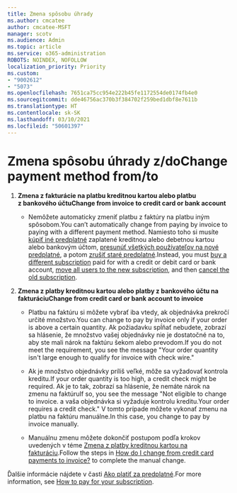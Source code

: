 ```yaml
---
title: Zmena spôsobu úhrady
ms.author: cmcatee
author: cmcatee-MSFT
manager: scotv
ms.audience: Admin
ms.topic: article
ms.service: o365-administration
ROBOTS: NOINDEX, NOFOLLOW
localization_priority: Priority
ms.custom:
- "9002612"
- "5073"
ms.openlocfilehash: 7651ca75cc954e222b45fe1172554de0174fb4e0
ms.sourcegitcommit: dde46756ac370b3f384702f259bed1dbf8e7611b
ms.translationtype: HT
ms.contentlocale: sk-SK
ms.lasthandoff: 03/10/2021
ms.locfileid: "50601397"
---
```

# <a name="change-payment-method-fromto"></a><span data-ttu-id="e7369-102">Zmena spôsobu úhrady z/do</span><span class="sxs-lookup"><span data-stu-id="e7369-102">Change payment method from/to</span></span>

1. <span data-ttu-id="e7369-103">**Zmena z fakturácie na platbu kreditnou kartou alebo platbu z bankového účtu**</span><span class="sxs-lookup"><span data-stu-id="e7369-103">**Change from invoice to credit card or bank account**</span></span>

    - <span data-ttu-id="e7369-104">Nemôžete automaticky zmeniť platbu z faktúry na platbu iným spôsobom.</span><span class="sxs-lookup"><span data-stu-id="e7369-104">You can’t automatically change from paying by invoice to paying with a different payment method.</span></span> <span data-ttu-id="e7369-105">Namiesto toho si musíte [kúpiť iné predplatné](https://docs.microsoft.com/microsoft-365/commerce/try-or-buy-microsoft-365#buy-a-different-subscription) zaplatené kreditnou alebo debetnou kartou alebo bankovým účtom, [presunúť všetkých používateľov na nové predplatné](https://docs.microsoft.com/microsoft-365/commerce/subscriptions/move-users-different-subscription), a potom [zrušiť staré predplatné](https://docs.microsoft.com/microsoft-365/commerce/subscriptions/cancel-your-subscription).</span><span class="sxs-lookup"><span data-stu-id="e7369-105">Instead, you must [buy a different subscription](https://docs.microsoft.com/microsoft-365/commerce/try-or-buy-microsoft-365#buy-a-different-subscription) paid for with a credit or debit card or bank account, [move all users to the new subscription](https://docs.microsoft.com/microsoft-365/commerce/subscriptions/move-users-different-subscription), and then [cancel the old subscription](https://docs.microsoft.com/microsoft-365/commerce/subscriptions/cancel-your-subscription).</span></span>

2. <span data-ttu-id="e7369-106">**Zmena z platby kreditnou kartou alebo platby z bankového účtu na fakturáciu**</span><span class="sxs-lookup"><span data-stu-id="e7369-106">**Change from credit card or bank account to invoice**</span></span>

    - <span data-ttu-id="e7369-107">Platbu na faktúru si môžete vybrať iba vtedy, ak objednávka prekročí určité množstvo.</span><span class="sxs-lookup"><span data-stu-id="e7369-107">You can change to pay by invoice only if your order is above a certain quantity.</span></span> <span data-ttu-id="e7369-108">Ak požiadavku spĺňať nebudete, zobrazí sa hlásenie, že množstvo vašej objednávky nie je dostatočné na to, aby ste mali nárok na faktúru šekom alebo prevodom.</span><span class="sxs-lookup"><span data-stu-id="e7369-108">If you do not meet the requirement, you see the message "Your order quantity isn't large enough to qualify for invoice with check wire."</span></span>

    - <span data-ttu-id="e7369-109">Ak je množstvo objednávky príliš veľké, môže sa vyžadovať kontrola kreditu.</span><span class="sxs-lookup"><span data-stu-id="e7369-109">If your order quantity is too high, a credit check might be required.</span></span> <span data-ttu-id="e7369-110">Ak je to tak, zobrazí sa hlásenie, že nemáte nárok na zmenu na faktúru</span><span class="sxs-lookup"><span data-stu-id="e7369-110">If so, you see the message "Not eligible to change to invoice.</span></span> <span data-ttu-id="e7369-111">a vaša objednávka si vyžaduje kontrolu kreditu.</span><span class="sxs-lookup"><span data-stu-id="e7369-111">Your order requires a credit check."</span></span> <span data-ttu-id="e7369-112">V tomto prípade môžete vykonať zmenu na platbu na faktúru manuálne.</span><span class="sxs-lookup"><span data-stu-id="e7369-112">In this case, you change to pay by invoice manually.</span></span>

    - <span data-ttu-id="e7369-113">Manuálnu zmenu môžete dokončiť postupom podľa krokov uvedených v téme [Zmena z platby kreditnou kartou na fakturáciu](how-do-i-change-from-credit-card-payments-to-invoice.md).</span><span class="sxs-lookup"><span data-stu-id="e7369-113">Follow the steps in [How do I change from credit card payments to invoice?](how-do-i-change-from-credit-card-payments-to-invoice.md) to complete the manual change.</span></span>

<span data-ttu-id="e7369-114">Ďalšie informácie nájdete v časti [Ako platiť za predplatné](https://docs.microsoft.com/microsoft-365/commerce/billing-and-payments/pay-for-your-subscription).</span><span class="sxs-lookup"><span data-stu-id="e7369-114">For more information, see [How to pay for your subscription](https://docs.microsoft.com/microsoft-365/commerce/billing-and-payments/pay-for-your-subscription).</span></span>
